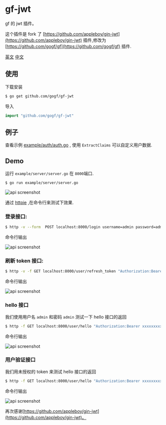 # gf-jwt
gf 的 jwt 插件。

这个插件是 fork 了 [https://github.com/appleboy/gin-jwt](https://github.com/appleboy/gin-jwt) 插件,修改为 [https://github.com/gogf/gf](https://github.com/gogf/gf) 插件.


[英文](README.md) [中文](README_zh.md)


## 使用

下载安装

```sh
$ go get github.com/gogf/gf-jwt
```

导入

```go
import "github.com/gogf/gf-jwt"
```

## 例子

查看示例 [example/auth/auth.go](example/auth/auth.go) , 使用 `ExtractClaims` 可以自定义用户数据.

[embedmd]:# (example/auth/auth.go go)

## Demo

运行 `example/server/server.go` 在 `8000`端口.

```bash
$ go run example/server/server.go
```

![api screenshot](screenshot/server.png)

通过 [httpie](https://github.com/jkbrzt/httpie) ,在命令行来测试下效果.

### 登录接口:

```bash
$ http -v --form  POST localhost:8000/login username=admin password=admin
```

命令行输出

![api screenshot](screenshot/login.png)

### 刷新 token 接口:

```bash
$ http -v -f GET localhost:8000/user/refresh_token "Authorization:Bearer xxxxxxxxx"  "Content-Type: application/json"
```

命令行输出

![api screenshot](screenshot/refresh_token.png)

### hello 接口

我们使用用户名 `admin` 和密码 `admin` 测试一下 hello 接口的返回

```bash
$ http -f GET localhost:8000/user/hello "Authorization:Bearer xxxxxxxxx"  "Content-Type: application/json"
```

命令行输出

![api screenshot](screenshot/hello.png)

### 用户验证接口

我们用未授权的 token 来测试 hello 接口的返回

```bash
$ http -f GET localhost:8000/user/hello "Authorization:Bearer xxxxxxxxx"  "Content-Type: application/json"
```

命令行输出

![api screenshot](screenshot/401.png)


再次感谢[https://github.com/appleboy/gin-jwt](https://github.com/appleboy/gin-jwt)。